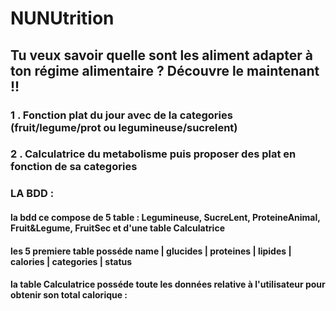 # NUNUtrition

## Tu veux savoir quelle sont les aliment adapter à ton régime alimentaire ? Découvre le maintenant !!
### 1 . Fonction plat du jour avec de la categories (fruit/legume/prot ou legumineuse/sucrelent)
### 2 . Calculatrice du metabolisme puis proposer des plat en fonction de sa categories

### LA BDD :
#### la bdd ce compose de 5 table : Legumineuse, SucreLent, ProteineAnimal, Fruit&Legume, FruitSec et d'une table Calculatrice 
#### les 5 premiere table posséde name | glucides | proteines | lipides | calories | categories | status
#### la table Calculatrice posséde toute les données relative à l'utilisateur pour obtenir son total calorique :  